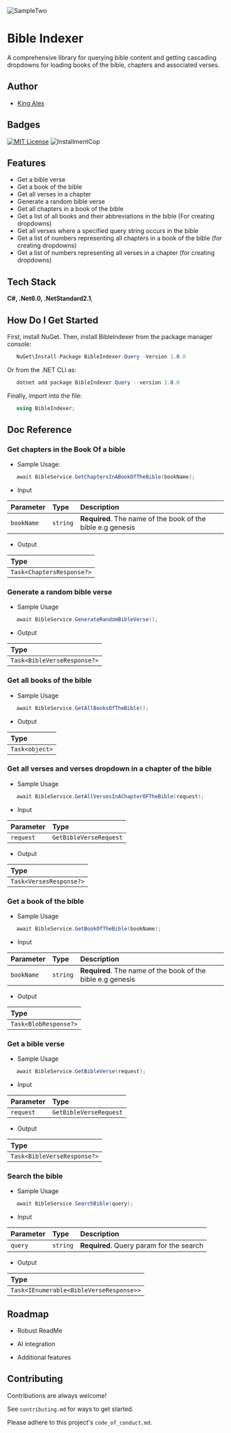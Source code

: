 ![SampleTwo](https://user-images.githubusercontent.com/58665121/215287700-db1d5c57-1d2c-45e6-ba2a-93987faf361a.png)

# Bible Indexer

A comprehensive library for querying bible content and getting cascading dropdowns for loading books of the bible, chapters and associated verses.


## Author

- [King Alex](https://github.com/king-Alex-d-great)


## Badges

[![MIT License](https://img.shields.io/badge/License-MIT-green.svg)](https://choosealicense.com/licenses/mit/)
![InstallmentCop](https://user-images.githubusercontent.com/58665121/215287594-c8ae9e26-b377-40f6-869b-91557173807b.png)




## Features
- Get a bible verse
- Get a book of the bible
- Get all verses in a chapter
- Generate a random bible verse
- Get all chapters in a book of the bible
- Get a list of all books and their abbreviations in the bible (For creating dropdowns)
- Get all verses where a specified query string occurs in the bible
- Get a list of numbers representing all chapters in a book of the bible (for creating dropdowns)
- Get a list of numbers representing all verses in a chapter (for creating dropdowns)

## Tech Stack

**C#, .Net6.0, .NetStandard2.1**, 



## How Do I Get Started

First, install NuGet. Then, install BibleIndexer from the package manager console:

```C#   
   NuGet\Install-Package BibleIndexer.Query -Version 1.0.0
```

Or from the .NET CLI as:
```C#   
   dotnet add package BibleIndexer.Query --version 1.0.0
```

Finally, import into the file:
```C#   
   using BibleIndexer;
```
## Doc Reference

### Get chapters in the Book Of a bible

- Sample Usage:

```C#
   await BibleService.GetChaptersInABookOfTheBible(bookName);   
```

- Input

| Parameter  | Type     | Description                         |
| :--------  | :------- | :-------------------------          |
| `bookName` | `string` | **Required**. The name of the book of the bible e.g genesis |

- Output

| Type     |
| :------- |
| `Task<ChaptersResponse?>` |


### Generate a random bible verse
- Sample Usage

```C#   
   await BibleService.GenerateRandomBibleVerse();
```
- Output

| Type     |
| :------- |
| `Task<BibleVerseResponse?>` |

### Get all books of the bible
- Sample Usage

```C#   
   await BibleService.GetAllBooksOfTheBible();
```
- Output

| Type     |
| :------- |
| `Task<object>` |

### Get all verses and verses dropdown in a chapter of the bible
- Sample Usage

```C#   
   await BibleService.GetAllVersesInAChapterOFTheBible(request);
```
- Input

| Parameter  | Type     | 
| :--------  | :------- | 
| `request` | `GetBibleVerseRequest` |  

- Output

| Type     |
| :------- |
| `Task<VersesResponse?>` |

### Get a book of the bible
- Sample Usage

```C#   
   await BibleService.GetBookOfTheBible(bookName);
```
- Input

| Parameter  | Type     | Description                         |
| :--------  | :------- | :-------------------------          |
| `bookName` | `string` | **Required**. The name of the book of the bible e.g genesis |

- Output

| Type     |
| :------- |
| `Task<BlobResponse?>` |

### Get a bible verse
- Sample Usage
```C#   
   await BibleService.GetBibleVerse(request);
```
- Input

| Parameter  | Type     | 
| :--------  | :------- |
| `request` | `GetBibleVerseRequest` | 

- Output

| Type     |
| :------- |
| `Task<BibleVerseResponse?>` |

### Search the bible
- Sample Usage

```C#   
   await BibleService.SearchBible(query);
```
- Input

| Parameter  | Type     | Description                         |
| :--------  | :------- | :-------------------------          |
| `query` | `string` | **Required**. Query param for the search |

- Output

| Type     |
| :------- |
| `Task<IEnumerable<BibleVerseResponse>>` |




## Roadmap


- Robust ReadMe

- AI integration
- Additional features



## Contributing

Contributions are always welcome!

See `contributing.md` for ways to get started.

Please adhere to this project's `code_of_conduct.md`.
